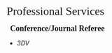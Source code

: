 <p><span style="font-family: georgia, serif; font-size: 26px;">Professional Services</span></p>

<p>&nbsp; <span style="font-size: 18px;"><strong><span style="font-family: georgia, serif;">Conference/Journal Referee</span></strong></span></p>

- _3DV_ 